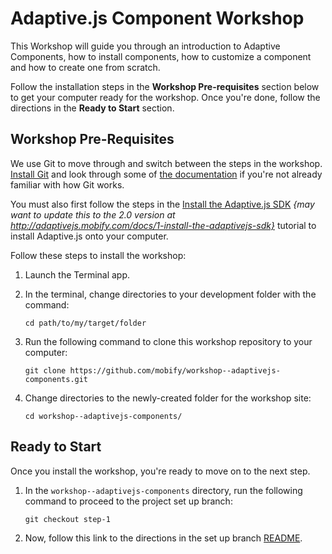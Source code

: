 # Adaptive.js Component Workshop

This Workshop will guide you through an introduction to Adaptive Components, how to install components, how to customize a component and how to create one from scratch.

Follow the installation steps in the **Workshop Pre-requisites** section below to get your computer ready for the workshop. Once you're done, follow the directions in the **Ready to Start** section.


## Workshop Pre-Requisites

We use Git to move through and switch between the steps in the workshop. [Install Git](http://git-scm.com/downloads) and look through some of [the documentation](http://git-scm.com/documentation) if you're not already familiar with how Git works.

You must also first follow the steps in the [Install the Adaptive.js SDK](http://adaptivejs.mobify.com/v1.0/docs/install) *{may want to update this to the 2.0 version at http://adaptivejs.mobify.com/docs/1-install-the-adaptivejs-sdk}* tutorial to install Adaptive.js onto your computer.

Follow these steps to install the workshop:

1. Launch the Terminal app.
2. In the terminal, change directories to your development folder with the command:

    ```
    cd path/to/my/target/folder
    ```

3. Run the following command to clone this workshop repository to your computer:

    ```
    git clone https://github.com/mobify/workshop--adaptivejs-components.git
    ```

4. Change directories to the newly-created folder for the workshop site:

    ```
    cd workshop--adaptivejs-components/
    ```


## Ready to Start

Once you install the workshop, you're ready to move on to the next step.

1. In the `workshop--adaptivejs-components` directory, run the following command to proceed to the project set up branch:

    ```
    git checkout step-1
    ```

2. Now, follow this link to the directions in the set up branch [README](https://github.com/mobify/workshop--adaptivejs-components/blob/intro-a\/intro-to-adaptive-components/README.md).
